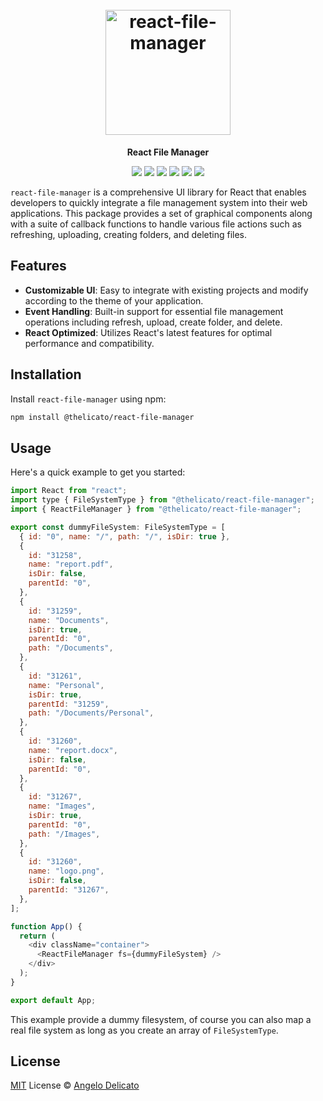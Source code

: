 <h1 align="center">
  <br>
    <img src="https://raw.githubusercontent.com/thelicato/react-file-manager/main/docs/rfm.png" alt= "react-file-manager" width="200px">
</h1>
<p align="center">
    <b>React File Manager</b>
<p>

<p align="center">
    <img src="https://github.com/thelicato/react-file-manager/actions/workflows/main.yaml/badge.svg"/>
    <img src="https://github.com/thelicato/react-file-manager/actions/workflows/release.yaml/badge.svg"/>
    <img src="https://github.com/thelicato/react-file-manager/actions/workflows/publish.yaml/badge.svg"/>
    <a href="https://www.npmjs.com/package/@thelicato/react-file-manager"><img src="https://img.shields.io/npm/v/@thelicato/react-file-manager"></a>
    <a href="https://github.com/thelicato/react-file-manager/blob/main/README.md"><img src="https://img.shields.io/badge/Documentation-complete-green.svg?style=flat"></a>
    <a href="https://github.com/thelicato/react-file-manager/blob/main/LICENSE"><img src="https://img.shields.io/badge/License-GPL3-blue.svg"></a>
</p>

`react-file-manager` is a comprehensive UI library for React that enables developers to quickly integrate a file management system into their web applications. This package provides a set of graphical components along with a suite of callback functions to handle various file actions such as refreshing, uploading, creating folders, and deleting files.

## Features

- **Customizable UI**: Easy to integrate with existing projects and modify according to the theme of your application.
- **Event Handling**: Built-in support for essential file management operations including refresh, upload, create folder, and delete.
- **React Optimized**: Utilizes React's latest features for optimal performance and compatibility.

## Installation

Install `react-file-manager` using npm:

```bash
npm install @thelicato/react-file-manager
```

## Usage

Here's a quick example to get you started:

```javascript
import React from "react";
import type { FileSystemType } from "@thelicato/react-file-manager";
import { ReactFileManager } from "@thelicato/react-file-manager";

export const dummyFileSystem: FileSystemType = [
  { id: "0", name: "/", path: "/", isDir: true },
  {
    id: "31258",
    name: "report.pdf",
    isDir: false,
    parentId: "0",
  },
  {
    id: "31259",
    name: "Documents",
    isDir: true,
    parentId: "0",
    path: "/Documents",
  },
  {
    id: "31261",
    name: "Personal",
    isDir: true,
    parentId: "31259",
    path: "/Documents/Personal",
  },
  {
    id: "31260",
    name: "report.docx",
    isDir: false,
    parentId: "0",
  },
  {
    id: "31267",
    name: "Images",
    isDir: true,
    parentId: "0",
    path: "/Images",
  },
  {
    id: "31260",
    name: "logo.png",
    isDir: false,
    parentId: "31267",
  },
];

function App() {
  return (
    <div className="container">
      <ReactFileManager fs={dummyFileSystem} />
    </div>
  );
}

export default App;
```

This example provide a dummy filesystem, of course you can also map a real file system as long as you create an array of ``FileSystemType``.

## License

[MIT](./LICENSE) License © [Angelo Delicato](https://github.com/thelicato)